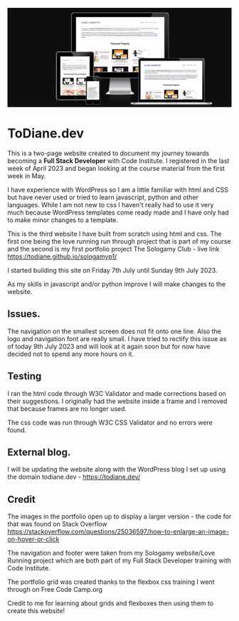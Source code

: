 ![Image of toDianeDev](assets/images/port-toDianeDev.webp)

# ToDiane.dev

This is a two-page website created to document my journey towards becoming a **Full Stack Developer** with Code Institute. I registered in the last week of April 2023 and began looking at the course material from the first week in May.

I have experience with WordPress so I am a little familiar with html and CSS but have never used or tried to learn javascript, python and other languages. While I am not new to css I haven't really had to use it very much because WordPress templates come ready made and I have only had to make minor changes to a template. 

This is the third website I have built from scratch using html and css. The first one being the love running run through project that is part of my course and the second is my first portfolio project The Sologamy Club - live link <https://todiane.github.io/sologamyp1/>

I started building this site on Friday 7th July until Sunday 9th July 2023. 


As my skills in javascript and/or python improve I will make changes to the website. 

## Issues.

The navigation on the smallest screen does not fit onto one line. Also the logo and navigation font are really small. I have tried to rectify this issue as of today 9th July 2023 and will look at it again soon but for now have decided not to spend any more hours on it.

## Testing

I ran the html code through W3C Validator and made corrections based on their suggestions. I originally had the website inside a frame and I removed that because frames are no longer used.

The css code was run through W3C CSS Validator and no errors were found.


## External blog.

I will be updating the website along with the WordPress blog I set up using the domain todiane.dev - <https://todiane.dev/>

## Credit

The images in the portfolio open up to display a larger version - the code for that was found on Stack Overflow
https://stackoverflow.com/questions/25036597/how-to-enlarge-an-image-on-hover-or-click

The navigation and footer were taken from my Sologamy website/Love Running project which are both part of my Full Stack Developer training with Code Institute.

The portfolio grid was created thanks to the flexbox css training I went through on Free Code Camp.org

Credit to me for learning about grids and flexboxes then using them to create this website!

